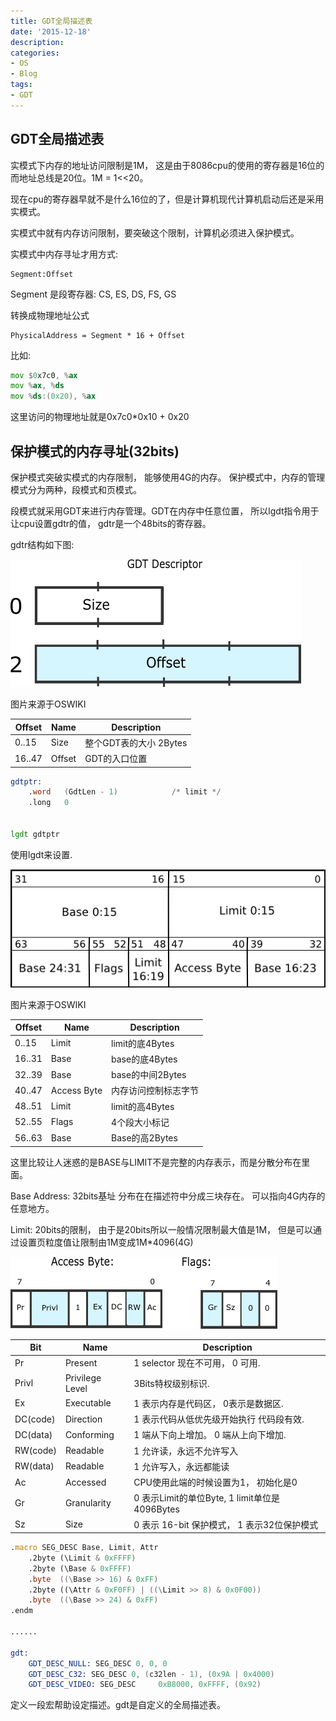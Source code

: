 ```yaml
---
title: GDT全局描述表
date: '2015-12-18'
description:
categories:
- OS
- Blog
tags:
- GDT
---
```



GDT全局描述表
------------------------

实模式下内存的地址访问限制是1M， 这是由于8086cpu的使用的寄存器是16位的 而地址总线是20位。1M = 1<<20。

现在cpu的寄存器早就不是什么16位的了，但是计算机现代计算机启动后还是采用实模式。

实模式中就有内存访问限制，要突破这个限制，计算机必须进入保护模式。

实模式中内存寻址才用方式:
```
Segment:Offset
```
Segment 是段寄存器: CS, ES, DS, FS, GS


转换成物理地址公式
```
PhysicalAddress = Segment * 16 + Offset
```

比如:

```asm
mov $0x7c0, %ax
mov %ax, %ds
mov %ds:(0x20), %ax
```

这里访问的物理地址就是0x7c0*0x10 + 0x20


保护模式的内存寻址(32bits)
-----------------

保护模式突破实模式的内存限制， 能够使用4G的内存。 保护模式中，内存的管理模式分为两种，段模式和页模式。


段模式就采用GDT来进行内存管理。GDT在内存中任意位置， 所以lgdt指令用于让cpu设置gdtr的值， gdtr是一个48bits的寄存器。

gdtr结构如下图:

![gdtr (from OSDev wiki)](https://raw.githubusercontent.com/Joinhack/blog/master/images/gdtr.png)

图片来源于OSWIKI

Offset    | Name        |Description   
---       |---          |--- 
0..15     |Size         |整个GDT表的大小 2Bytes
16..47    |Offset       |GDT的入口位置

```asm
gdtptr:
	.word	(GdtLen - 1)			/* limit */
	.long	0


lgdt gdtptr	

```

使用lgdt来设置.


![GDT (from OSDev wiki)](https://raw.githubusercontent.com/Joinhack/blog/master/images/gdt-descriptor.png)

图片来源于OSWIKI

Offset    | Name        |Description   
---       |---          |--- 
0..15     |Limit        |limit的底4Bytes
16..31    |Base         |base的底4Bytes    
32..39    |Base         |base的中间2Bytes
40..47    |Access Byte  |内存访问控制标志字节
48..51    |Limit        |limit的高4Bytes
52..55    |Flags        |4个段大小标记
56..63    |Base         |Base的高2Bytes

这里比较让人迷惑的是BASE与LIMIT不是完整的内存表示，而是分散分布在里面。


Base Address: 32bits基址 分布在在描述符中分成三块存在。 可以指向4G内存的任意地方。

Limit: 20bits的限制， 由于是20bits所以一般情况限制最大值是1M， 但是可以通过设置页粒度值让限制由1M变成1M*4096(4G)

![access and flags (from OSDev wiki)](https://raw.githubusercontent.com/Joinhack/blog/master/images/gdt-descriptor-flags2.png)

Bit       | Name                 |Description   
---       |---                   |--- 
Pr        |Present               |1 selector 现在不可用， 0 可用.
Privl     |Privilege Level       |3Bits特权级别标识.
Ex        |Executable            |1 表示内存是代码区， 0表示是数据区.
DC(code)  |Direction             |1 表示代码从低优先级开始执行 代码段有效.
DC(data)  |Conforming            |1 端从下向上增加。 0 端从上向下增加.
RW(code)  |Readable              |1 允许读，永远不允许写入
RW(data)  |Readable              |1 允许写入，永远都能读
Ac        |Accessed              |CPU使用此端的时候设置为1， 初始化是0
Gr        |Granularity           |0 表示Limit的单位Byte, 1 limit单位是4096Bytes
Sz        |Size                  |0 表示 16-bit 保护模式， 1 表示32位保护模式


```asm
.macro SEG_DESC Base, Limit, Attr
	.2byte (\Limit & 0xFFFF)
	.2byte (\Base & 0xFFFF)
	.byte  ((\Base >> 16) & 0xFF)
	.2byte ((\Attr & 0xF0FF) | ((\Limit >> 8) & 0x0F00))
	.byte  ((\Base >> 24) & 0xFF)
.endm

......

gdt:
	GDT_DESC_NULL: SEG_DESC 0, 0, 0
	GDT_DESC_C32: SEG_DESC 0, (c32len - 1), (0x9A | 0x4000)
	GDT_DESC_VIDEO: SEG_DESC     0xB8000, 0xFFFF, (0x92)
```

定义一段宏帮助设定描述。gdt是自定义的全局描述表。





